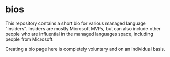 bios
====

This repository contains a short bio for various managed language "insiders". 
Insiders are mostly Microsoft MVPs, but can also include other people who are influential in
the managed languages space, including people from Microsoft.

Creating a bio page here is completely voluntary and on an individual basis.
